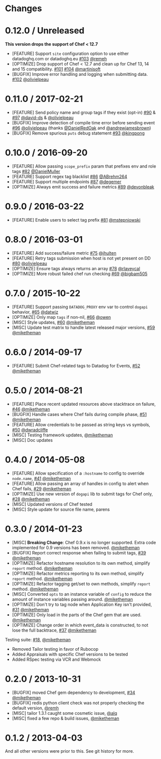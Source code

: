 Changes
=======

# 0.12.0 / Unreleased

**This version drops the support of Chef < 12.7**

* [FEATURE] Support `site` configuration option to use either datadoghq.com or datadoghq.eu [#103][] [@remeh][]
* [OPTIMIZE] Drop support of Chef < 12.7 and clean up for Chef 13, 14 and 15 compatibility. [#101][] [#104][] [@martinisoft][]
* [BUGFIX] Improve error handling and logging when submitting data. [#102][] [@olivielpeau][]

# 0.11.0 / 2017-02-21

* [FEATURE] Send policy name and group tags if they exist (opt-in) [#90][] & [#97][] [@david-ds][] & [@olivielpeau][]
* [BUGFIX] Improve detection of compile time error before sending event [#96][] [@olivielpeau][] (thanks [@DanielRedOak][] and [@andrewjamesbrown][])
* [BUGFIX] Remove spurious `puts` debug statement [#93][] [@kingpong][]

# 0.10.0 / 2016-09-20

* [FEATURE] Allow passing `scope_prefix` param that prefixes env and role tags [#82][] [@DanielMuller][]
* [FEATURE] Support regex tag blacklist [#86][] [@ABrehm264][]
* [FEATURE] Support multiple endpoints [#87][] [@degemer][]
* [OPTIMIZE] Always emit success and failure metrics [#89][] [@devonbleak][]

# 0.9.0 / 2016-03-22

* [FEATURE] Enable users to select tag prefix [#81][] [@mstepniowski][]

# 0.8.0 / 2016-03-01

* [FEATURE] Add success/failure metric [#75][] [@jhulten][]
* [FEATURE] Retry tags submission when host is not yet present on DD [#80][] [@olivielpeau][]
* [OPTIMIZE] Ensure tags always returns an array [#78][] [@rlaveycal][]
* [OPTIMIZE] More robust failed chef run checking [#69][] [@bigbam505][]

# 0.7.0 / 2015-10-22

* [FEATURE] Support passing `DATADOG_PROXY` env var to control `dogapi` behavior, [#65][] [@datwiz][]
* [OPTIMIZE] Only map `tags` if non-nil, [#66][] [@owen][]
* [MISC] Style updates, [#60][] [@miketheman][]
* [MISC] Update test matrix to handle latest released major versions, [#59][] [@miketheman][]

# 0.6.0 / 2014-09-17

* [FEATURE] Submit Chef-related tags to Datadog for Events, [#52][] [@miketheman][]

# 0.5.0 / 2014-08-21

* [FEATURE] Place recent updated resources above stacktrace on failure, [#46][] [@miketheman][]
* [BUGFIX] Handle cases where Chef fails during compile phase, [#51][] [@miketheman][]
* [FEATURE] Allow credentials to be passed as string keys vs symbols, [#50][] [@dwradcliffe][]
* [MISC] Testing framework updates, [@miketheman][]
* [MISC] Doc updates

# 0.4.0 / 2014-05-08

* [FEATURE] Allow specification of a `:hostname` to config to override `node.name`, [#41][] [@miketheman][]
* [FEATURE] Allow passing an array of handles in config to alert when Chef fails, [#29][] [@miketheman][]
* [OPTIMIZE] Use new version of `dogapi` lib to submit tags for Chef only, [#28][] [@miketheman][]
* [MISC] Updated versions of Chef tested
* [MISC] Style update for source file name, parens

# 0.3.0 / 2014-01-23

* [MISC] **Breaking Change**: Chef 0.9.x is no longer supported. Extra code implemented for 0.9 versions has been removed. [@miketheman][]
* [BUGFIX] Report correct response when failing to submit tags, [#39][] [@miketheman][]
* [OPTIMIZE] Refactor hostname resolution to its own method, simplify `report` method. [@miketheman][]
* [OPTIMIZE] Refactor metrics reporting to its own method, simplify `report` method. [@miketheman][]
* [OPTIMIZE] Refactor tagging get/set to own methods, simplify `report` method. [@miketheman][]
* [MISC] Converted `opts` to an instance variable of `config` to reduce the amount of instance variables passing around. [@miketheman][]
* [OPTIMIZE] Don't try to tag node when Application Key isn't provided, [#31][] [@miketheman][]
* [OPTIMIZE] Only load in the parts of the Chef gem that are used. [@miketheman][]
* [OPTIMIZE] Change order in which event_data is constructed, to not lose the full backtrace, [#37][] [@miketheman][]

Testing suite: [#18][], [@miketheman][]
* Removed Tailor testing in favor of Rubocop
* Added Appraisals with specific Chef versions to be tested
* Added RSpec testing via VCR and Webmock

# 0.2.0 / 2013-10-31

* [BUGFIX] moved Chef gem dependency to development, [#34][] [@miketheman][]
* [BUGFIX] redis python client check was not properly checking the default version, [@remh][]
* [MISC] tailor 1.3.1 caught some cosmetic issue, [@alq][]
* [MISC] fixed a few repo & build issues, [@miketheman][]

# 0.1.2 / 2013-04-03

And all other versions were prior to this. See git history for more.

<!--- The following link definition list is generated by PimpMyChangelog --->
[#18]: https://github.com/DataDog/chef-handler-datadog/issues/18
[#28]: https://github.com/DataDog/chef-handler-datadog/issues/28
[#29]: https://github.com/DataDog/chef-handler-datadog/issues/29
[#31]: https://github.com/DataDog/chef-handler-datadog/issues/31
[#34]: https://github.com/DataDog/chef-handler-datadog/issues/34
[#37]: https://github.com/DataDog/chef-handler-datadog/issues/37
[#39]: https://github.com/DataDog/chef-handler-datadog/issues/39
[#41]: https://github.com/DataDog/chef-handler-datadog/issues/41
[#46]: https://github.com/DataDog/chef-handler-datadog/issues/46
[#50]: https://github.com/DataDog/chef-handler-datadog/issues/50
[#51]: https://github.com/DataDog/chef-handler-datadog/issues/51
[#52]: https://github.com/DataDog/chef-handler-datadog/issues/52
[#59]: https://github.com/DataDog/chef-handler-datadog/issues/59
[#60]: https://github.com/DataDog/chef-handler-datadog/issues/60
[#65]: https://github.com/DataDog/chef-handler-datadog/issues/65
[#66]: https://github.com/DataDog/chef-handler-datadog/issues/66
[#69]: https://github.com/DataDog/chef-handler-datadog/issues/69
[#75]: https://github.com/DataDog/chef-handler-datadog/issues/75
[#78]: https://github.com/DataDog/chef-handler-datadog/issues/78
[#80]: https://github.com/DataDog/chef-handler-datadog/issues/80
[#81]: https://github.com/DataDog/chef-handler-datadog/issues/81
[#82]: https://github.com/DataDog/chef-handler-datadog/issues/82
[#86]: https://github.com/DataDog/chef-handler-datadog/issues/86
[#87]: https://github.com/DataDog/chef-handler-datadog/issues/87
[#89]: https://github.com/DataDog/chef-handler-datadog/issues/89
[#90]: https://github.com/DataDog/chef-handler-datadog/issues/90
[#93]: https://github.com/DataDog/chef-handler-datadog/issues/93
[#96]: https://github.com/DataDog/chef-handler-datadog/issues/96
[#97]: https://github.com/DataDog/chef-handler-datadog/issues/97
[#101]: https://github.com/DataDog/chef-handler-datadog/issues/101
[#102]: https://github.com/DataDog/chef-handler-datadog/issues/102
[#103]: https://github.com/DataDog/chef-handler-datadog/issues/103
[#104]: https://github.com/DataDog/chef-handler-datadog/issues/104
[@ABrehm264]: https://github.com/ABrehm264
[@DanielMuller]: https://github.com/DanielMuller
[@DanielRedOak]: https://github.com/DanielRedOak
[@alq]: https://github.com/alq
[@andrewjamesbrown]: https://github.com/andrewjamesbrown
[@bigbam505]: https://github.com/bigbam505
[@datwiz]: https://github.com/datwiz
[@david-ds]: https://github.com/david-ds
[@degemer]: https://github.com/degemer
[@devonbleak]: https://github.com/devonbleak
[@dwradcliffe]: https://github.com/dwradcliffe
[@jhulten]: https://github.com/jhulten
[@kingpong]: https://github.com/kingpong
[@martinisoft]: https://github.com/martinisoft
[@miketheman]: https://github.com/miketheman
[@mstepniowski]: https://github.com/mstepniowski
[@olivielpeau]: https://github.com/olivielpeau
[@owen]: https://github.com/owen
[@remh]: https://github.com/remh
[@remeh]: https://github.com/remeh
[@rlaveycal]: https://github.com/rlaveycal
